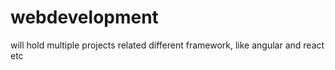 # webdevelopment
will hold multiple projects related different framework, like angular and react etc
